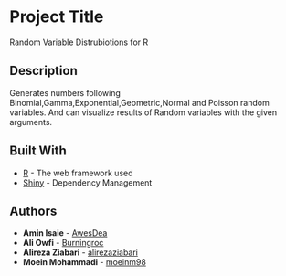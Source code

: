 # Project Title

Random Variable Distrubiotions for R

## Description

Generates numbers following Binomial,Gamma,Exponential,Geometric,Normal and Poisson random variables. And can visualize results of Random variables with the given arguments.


## Built With

* [R](http://www.r-project.org) - The web framework used
* [Shiny](http://shiny.rstudio.com/) - Dependency Management

## Authors

* **Amin Isaie**  - [AwesDea](https://github.com/AwesDea)
* **Ali Owfi**  - [Burningroc](https://github.com/Burningroc)
* **Alireza Ziabari**  - [alirezaziabari](https://github.com/alirezaziabari)
* **Moein Mohammadi**  - [moeinm98](https://github.com/moeinm98)


